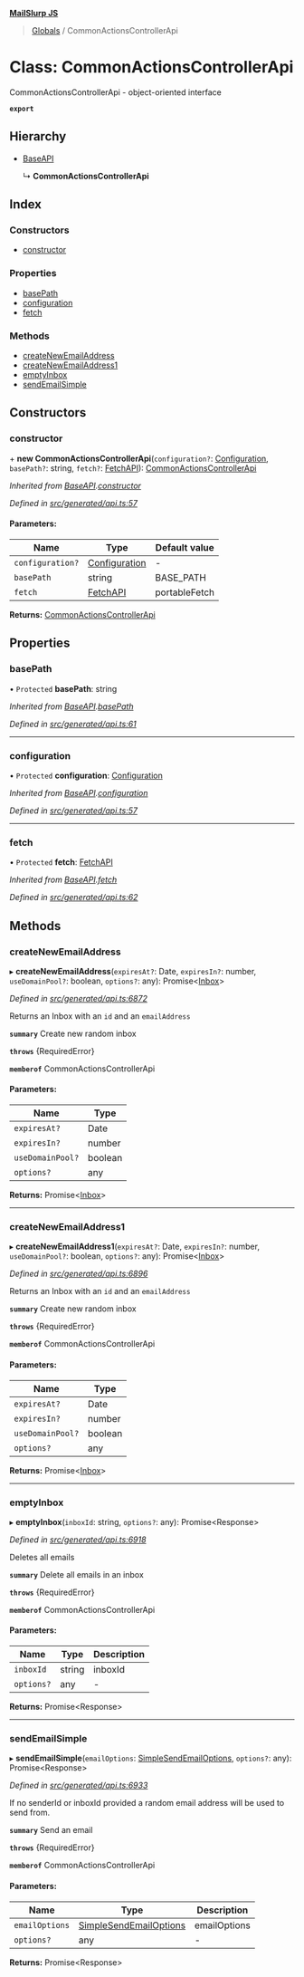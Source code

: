 **[MailSlurp JS](../README.md)**

> [Globals](../README.md) / CommonActionsControllerApi

# Class: CommonActionsControllerApi

CommonActionsControllerApi - object-oriented interface

**`export`** 

## Hierarchy

* [BaseAPI](baseapi.md)

  ↳ **CommonActionsControllerApi**

## Index

### Constructors

* [constructor](commonactionscontrollerapi.md#constructor)

### Properties

* [basePath](commonactionscontrollerapi.md#basepath)
* [configuration](commonactionscontrollerapi.md#configuration)
* [fetch](commonactionscontrollerapi.md#fetch)

### Methods

* [createNewEmailAddress](commonactionscontrollerapi.md#createnewemailaddress)
* [createNewEmailAddress1](commonactionscontrollerapi.md#createnewemailaddress1)
* [emptyInbox](commonactionscontrollerapi.md#emptyinbox)
* [sendEmailSimple](commonactionscontrollerapi.md#sendemailsimple)

## Constructors

### constructor

\+ **new CommonActionsControllerApi**(`configuration?`: [Configuration](configuration.md), `basePath?`: string, `fetch?`: [FetchAPI](../interfaces/fetchapi.md)): [CommonActionsControllerApi](commonactionscontrollerapi.md)

*Inherited from [BaseAPI](baseapi.md).[constructor](baseapi.md#constructor)*

*Defined in [src/generated/api.ts:57](https://github.com/mailslurp/mailslurp-client/blob/359c034/src/generated/api.ts#L57)*

#### Parameters:

Name | Type | Default value |
------ | ------ | ------ |
`configuration?` | [Configuration](configuration.md) | - |
`basePath` | string | BASE\_PATH |
`fetch` | [FetchAPI](../interfaces/fetchapi.md) | portableFetch |

**Returns:** [CommonActionsControllerApi](commonactionscontrollerapi.md)

## Properties

### basePath

• `Protected` **basePath**: string

*Inherited from [BaseAPI](baseapi.md).[basePath](baseapi.md#basepath)*

*Defined in [src/generated/api.ts:61](https://github.com/mailslurp/mailslurp-client/blob/359c034/src/generated/api.ts#L61)*

___

### configuration

• `Protected` **configuration**: [Configuration](configuration.md)

*Inherited from [BaseAPI](baseapi.md).[configuration](baseapi.md#configuration)*

*Defined in [src/generated/api.ts:57](https://github.com/mailslurp/mailslurp-client/blob/359c034/src/generated/api.ts#L57)*

___

### fetch

• `Protected` **fetch**: [FetchAPI](../interfaces/fetchapi.md)

*Inherited from [BaseAPI](baseapi.md).[fetch](baseapi.md#fetch)*

*Defined in [src/generated/api.ts:62](https://github.com/mailslurp/mailslurp-client/blob/359c034/src/generated/api.ts#L62)*

## Methods

### createNewEmailAddress

▸ **createNewEmailAddress**(`expiresAt?`: Date, `expiresIn?`: number, `useDomainPool?`: boolean, `options?`: any): Promise\<[Inbox](../interfaces/inbox.md)>

*Defined in [src/generated/api.ts:6872](https://github.com/mailslurp/mailslurp-client/blob/359c034/src/generated/api.ts#L6872)*

Returns an Inbox with an `id` and an `emailAddress`

**`summary`** Create new random inbox

**`throws`** {RequiredError}

**`memberof`** CommonActionsControllerApi

#### Parameters:

Name | Type |
------ | ------ |
`expiresAt?` | Date |
`expiresIn?` | number |
`useDomainPool?` | boolean |
`options?` | any |

**Returns:** Promise\<[Inbox](../interfaces/inbox.md)>

___

### createNewEmailAddress1

▸ **createNewEmailAddress1**(`expiresAt?`: Date, `expiresIn?`: number, `useDomainPool?`: boolean, `options?`: any): Promise\<[Inbox](../interfaces/inbox.md)>

*Defined in [src/generated/api.ts:6896](https://github.com/mailslurp/mailslurp-client/blob/359c034/src/generated/api.ts#L6896)*

Returns an Inbox with an `id` and an `emailAddress`

**`summary`** Create new random inbox

**`throws`** {RequiredError}

**`memberof`** CommonActionsControllerApi

#### Parameters:

Name | Type |
------ | ------ |
`expiresAt?` | Date |
`expiresIn?` | number |
`useDomainPool?` | boolean |
`options?` | any |

**Returns:** Promise\<[Inbox](../interfaces/inbox.md)>

___

### emptyInbox

▸ **emptyInbox**(`inboxId`: string, `options?`: any): Promise\<Response>

*Defined in [src/generated/api.ts:6918](https://github.com/mailslurp/mailslurp-client/blob/359c034/src/generated/api.ts#L6918)*

Deletes all emails

**`summary`** Delete all emails in an inbox

**`throws`** {RequiredError}

**`memberof`** CommonActionsControllerApi

#### Parameters:

Name | Type | Description |
------ | ------ | ------ |
`inboxId` | string | inboxId |
`options?` | any | - |

**Returns:** Promise\<Response>

___

### sendEmailSimple

▸ **sendEmailSimple**(`emailOptions`: [SimpleSendEmailOptions](../interfaces/simplesendemailoptions.md), `options?`: any): Promise\<Response>

*Defined in [src/generated/api.ts:6933](https://github.com/mailslurp/mailslurp-client/blob/359c034/src/generated/api.ts#L6933)*

If no senderId or inboxId provided a random email address will be used to send from.

**`summary`** Send an email

**`throws`** {RequiredError}

**`memberof`** CommonActionsControllerApi

#### Parameters:

Name | Type | Description |
------ | ------ | ------ |
`emailOptions` | [SimpleSendEmailOptions](../interfaces/simplesendemailoptions.md) | emailOptions |
`options?` | any | - |

**Returns:** Promise\<Response>
